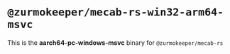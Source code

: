 # `@zurmokeeper/mecab-rs-win32-arm64-msvc`

This is the **aarch64-pc-windows-msvc** binary for `@zurmokeeper/mecab-rs`
